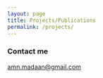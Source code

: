 ```yaml
---
layout: page
title: Projects/Publications
permalink: /projects/
---
```



### Contact me

amn.madaan@gmail.com